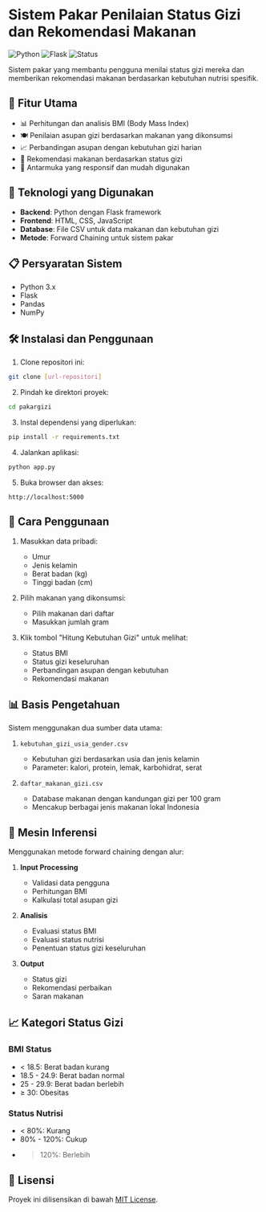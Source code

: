 # Sistem Pakar Penilaian Status Gizi dan Rekomendasi Makanan

![Python](https://img.shields.io/badge/Python-3.x-blue.svg)
![Flask](https://img.shields.io/badge/Flask-2.x-green.svg)
![Status](https://img.shields.io/badge/Status-Active-success.svg)

Sistem pakar yang membantu pengguna menilai status gizi mereka dan memberikan rekomendasi makanan berdasarkan kebutuhan nutrisi spesifik.

## 🌟 Fitur Utama

- 📊 Perhitungan dan analisis BMI (Body Mass Index)
- 🍽️ Penilaian asupan gizi berdasarkan makanan yang dikonsumsi
- 📈 Perbandingan asupan dengan kebutuhan gizi harian
- 🎯 Rekomendasi makanan berdasarkan status gizi
- 📱 Antarmuka yang responsif dan mudah digunakan

## 🚀 Teknologi yang Digunakan

- **Backend**: Python dengan Flask framework
- **Frontend**: HTML, CSS, JavaScript
- **Database**: File CSV untuk data makanan dan kebutuhan gizi
- **Metode**: Forward Chaining untuk sistem pakar

## 📋 Persyaratan Sistem

- Python 3.x
- Flask
- Pandas
- NumPy

## 🛠️ Instalasi dan Penggunaan

1. Clone repositori ini:
```bash
git clone [url-repositori]
```

2. Pindah ke direktori proyek:
```bash
cd pakargizi
```

3. Instal dependensi yang diperlukan:
```bash
pip install -r requirements.txt
```

4. Jalankan aplikasi:
```bash
python app.py
```

5. Buka browser dan akses:
```
http://localhost:5000
```

## 📖 Cara Penggunaan

1. Masukkan data pribadi:
   - Umur
   - Jenis kelamin
   - Berat badan (kg)
   - Tinggi badan (cm)

2. Pilih makanan yang dikonsumsi:
   - Pilih makanan dari daftar
   - Masukkan jumlah gram

3. Klik tombol "Hitung Kebutuhan Gizi" untuk melihat:
   - Status BMI
   - Status gizi keseluruhan
   - Perbandingan asupan dengan kebutuhan
   - Rekomendasi makanan

## 📊 Basis Pengetahuan

Sistem menggunakan dua sumber data utama:

1. `kebutuhan_gizi_usia_gender.csv`
   - Kebutuhan gizi berdasarkan usia dan jenis kelamin
   - Parameter: kalori, protein, lemak, karbohidrat, serat

2. `daftar_makanan_gizi.csv`
   - Database makanan dengan kandungan gizi per 100 gram
   - Mencakup berbagai jenis makanan lokal Indonesia

## 🧠 Mesin Inferensi

Menggunakan metode forward chaining dengan alur:

1. **Input Processing**
   - Validasi data pengguna
   - Perhitungan BMI
   - Kalkulasi total asupan gizi

2. **Analisis**
   - Evaluasi status BMI
   - Evaluasi status nutrisi
   - Penentuan status gizi keseluruhan

3. **Output**
   - Status gizi
   - Rekomendasi perbaikan
   - Saran makanan

## 📈 Kategori Status Gizi

### BMI Status
- < 18.5: Berat badan kurang
- 18.5 - 24.9: Berat badan normal
- 25 - 29.9: Berat badan berlebih
- ≥ 30: Obesitas

### Status Nutrisi
- < 80%: Kurang
- 80% - 120%: Cukup
- > 120%: Berlebih

## 📝 Lisensi

Proyek ini dilisensikan di bawah [MIT License](LICENSE).

